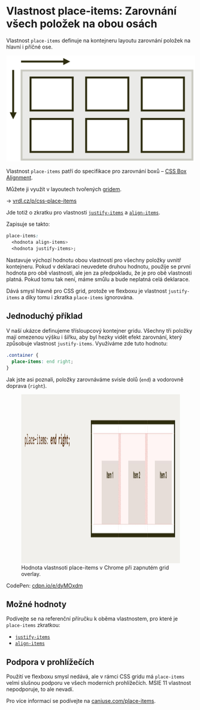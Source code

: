 # Vlastnost place-items: Zarovnání všech položek na obou osách

Vlastnost `place-items` definuje na kontejneru layoutu zarovnání položek na hlavní i příčné ose.

<span class="book-index" data-book-index="place-items"></span>

<div class="connected" markdown="1">

![CSS vlastnost place-items](../dist/images/medium/vdlayout/css-place-items-schema.jpg)

<div class="web-only" markdown="1">

Vlastnost `place-items` patří do specifikace pro zarovnání boxů – [CSS Box Alignment](css-box-alignment.md).

Můžete ji využít v layoutech tvořených [gridem](css-grid.md).

</div>

<div class="ebook-only" markdown="1">

→ [vrdl.cz/p/css-place-items](https://www.vzhurudolu.cz/prirucka/css-place-items)

</div>

</div>

Jde totiž o zkratku pro vlastnosti [`justify-items`](css-justify-items.md) a [`align-items`](css-align-items.md).

Zapisuje se takto:

```css
place-items: 
  <hodnota align-items> 
  <hodnota justify-items>;
```

Nastavuje výchozí hodnotu obou vlastností pro všechny položky uvnitř kontejneru. Pokud v deklaraci neuvedete druhou hodnotu, použije se první hodnota pro obě vlastnosti, ale jen za předpokladu, že je pro obě vlastnosti platná. Pokud tomu tak není, máme smůlu a bude neplatná celá deklarace.

<!-- AdSnippet -->

Dává smysl hlavně pro CSS grid, protože ve flexboxu je vlastnost `justify-items` a díky tomu i zkratka `place-items` ignorována.

## Jednoduchý příklad

V naší ukázce definujeme třísloupcový kontejner gridu. Všechny tři položky mají omezenou výšku i šířku, aby byl hezky vidět efekt zarovnání, který způsobuje vlastnost `justify-items`. Využíváme zde tuto hodnotu:

```css
.container {
  place-items: end right;
}
```

Jak jste asi poznali, položky zarovnáváme svisle dolů (`end`) a vodorovně doprava (`right`).

<figure>
<img src="../dist/images/original/vdlayout/css-place-items-end-right.jpg" width="1600" height="450" alt="Hodnoty vlastnosti place-items">
<figcaption markdown="1">
Hodnota vlastnsoti place-items v Chrome při zapnutém grid overlay.
</figcaption>
</figure>

CodePen: [cdpn.io/e/dyMOxdm](https://codepen.io/machal/pen/dyMOxdm?editors=1100)

## Možné hodnoty

Podívejte se na referenční příručku k oběma vlastnostem, pro které je `place-items` zkratkou:

- [`justify-items`](css-justify-items.md)
- [`align-items`](css-align-items.md)

## Podpora v prohlížečích

Použití ve flexboxu smysl nedává, ale v rámci CSS gridu má `place-items` velmi slušnou podporu ve všech moderních prohlížečích. MSIE 11 vlastnost nepodporuje, to ale nevadí.

Pro více informací se podívejte na [caniuse.com/place-items](https://caniuse.com/#search=place-items).

<!-- AdSnippet -->
